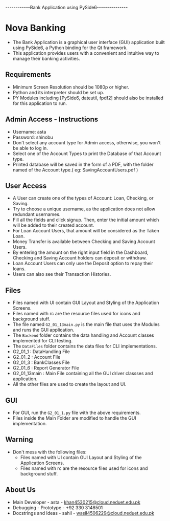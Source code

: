 ------------Bank Application using PySide6---------------

# Nova Banking

- The Bank Application is a graphical user interface (GUI) application built using PySide6, a Python binding for the Qt framework. 
- This application provides users with a convenient and intuitive way to manage their banking activities.

## Requirements

- Minimum Screen Resolution should be 1080p or higher.
- Python and its interpreter should be set up.
- PY Modules including [PySide6, dateutil, fpdf2] should also be installed for this application to run.


## Admin Access - Instructions

- Username: asta
- Password: shinobu
- Don't select any account type for Admin access, otherwise, you won't be able to log in.
- Select one of the Account Types to print the Database of that Account type.
- Printed database will be saved in the form of a PDF, with the folder named of the Account type.( eg: SavingAccountUsers.pdf )


## User Access

- A User can create one of the types of Account: Loan, Checking, or Saving.
- Try to choose a unique username, as the application does not allow redundant usernames.
- Fill all the fields and click signup. Then, enter the initial amount which will be added to their created account.
- For Loan Account Users, that amount will be considered as the Taken Loan.
- Money Transfer is available between Checking and Saving Account Users.
- By entering the amount on the right input field in the Dashboard, Checking and Saving Account holders can deposit or withdraw.
- Loan Account Users can only use the Deposit option to repay their loans.
- Users can also see their Transaction Histories.


## Files

- Files named with UI contain GUI Layout and Styling of the Application Screens.
- Files named with rc are the resource files used for icons and background stuff.
- The file named `G2_01_13main.py` is the main file that uses the Modules and runs the GUI application.
- The `Backend` folder contains the data handling and Account classes implemented for CLI testing.
- The `DataFiles` folder contains the data files for CLI implementations.
- G2_01_1 : DataHandling File
- G2_01_2 : Account File
- G2_01_3 : BankClasses File
- G2_01_6 : Report Generator File
- G2_01_13main : Main File containing all the GUI driver classses and application.
- All the other files are used to create the layout and UI.

## GUI

- For GUI, run the `G2_01_1.py` file with the above requirements.
- Files inside the Main Folder are modified to handle the GUI implementation.


## Warning

- Don't mess with the following files:
  - Files named with UI contain GUI Layout and Styling of the Application Screens.
  - Files named with rc are the resource files used for icons and background stuff.


## About Us
- Main Developer - asta - khan4530215@cloud.neduet.edu.pk
- Debugging - Prototype - +92 330 3148501
- Docstrings and Ideas - sahil - wasil4506229@cloud.neduet.edu.pk